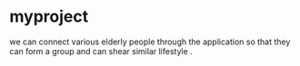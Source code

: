 # myproject
we can connect various elderly people through the application so that they can form a group and can shear similar lifestyle .
